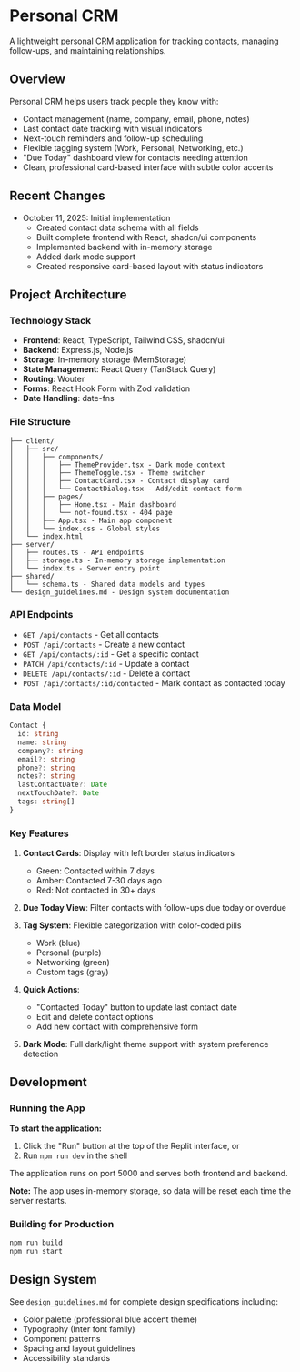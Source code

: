# Personal CRM

A lightweight personal CRM application for tracking contacts, managing follow-ups, and maintaining relationships.

## Overview
Personal CRM helps users track people they know with:
- Contact management (name, company, email, phone, notes)
- Last contact date tracking with visual indicators
- Next-touch reminders and follow-up scheduling
- Flexible tagging system (Work, Personal, Networking, etc.)
- "Due Today" dashboard view for contacts needing attention
- Clean, professional card-based interface with subtle color accents

## Recent Changes
- October 11, 2025: Initial implementation
  - Created contact data schema with all fields
  - Built complete frontend with React, shadcn/ui components
  - Implemented backend with in-memory storage
  - Added dark mode support
  - Created responsive card-based layout with status indicators

## Project Architecture

### Technology Stack
- **Frontend**: React, TypeScript, Tailwind CSS, shadcn/ui
- **Backend**: Express.js, Node.js
- **Storage**: In-memory storage (MemStorage)
- **State Management**: React Query (TanStack Query)
- **Routing**: Wouter
- **Forms**: React Hook Form with Zod validation
- **Date Handling**: date-fns

### File Structure
```
├── client/
│   ├── src/
│   │   ├── components/
│   │   │   ├── ThemeProvider.tsx - Dark mode context
│   │   │   ├── ThemeToggle.tsx - Theme switcher
│   │   │   ├── ContactCard.tsx - Contact display card
│   │   │   └── ContactDialog.tsx - Add/edit contact form
│   │   ├── pages/
│   │   │   ├── Home.tsx - Main dashboard
│   │   │   └── not-found.tsx - 404 page
│   │   ├── App.tsx - Main app component
│   │   └── index.css - Global styles
│   └── index.html
├── server/
│   ├── routes.ts - API endpoints
│   ├── storage.ts - In-memory storage implementation
│   └── index.ts - Server entry point
├── shared/
│   └── schema.ts - Shared data models and types
└── design_guidelines.md - Design system documentation
```

### API Endpoints
- `GET /api/contacts` - Get all contacts
- `POST /api/contacts` - Create a new contact
- `GET /api/contacts/:id` - Get a specific contact
- `PATCH /api/contacts/:id` - Update a contact
- `DELETE /api/contacts/:id` - Delete a contact
- `POST /api/contacts/:id/contacted` - Mark contact as contacted today

### Data Model
```typescript
Contact {
  id: string
  name: string
  company?: string
  email?: string
  phone?: string
  notes?: string
  lastContactDate?: Date
  nextTouchDate?: Date
  tags: string[]
}
```

### Key Features
1. **Contact Cards**: Display with left border status indicators
   - Green: Contacted within 7 days
   - Amber: Contacted 7-30 days ago
   - Red: Not contacted in 30+ days

2. **Due Today View**: Filter contacts with follow-ups due today or overdue

3. **Tag System**: Flexible categorization with color-coded pills
   - Work (blue)
   - Personal (purple)
   - Networking (green)
   - Custom tags (gray)

4. **Quick Actions**:
   - "Contacted Today" button to update last contact date
   - Edit and delete contact options
   - Add new contact with comprehensive form

5. **Dark Mode**: Full dark/light theme support with system preference detection

## Development

### Running the App

**To start the application:**
1. Click the "Run" button at the top of the Replit interface, or
2. Run `npm run dev` in the shell

The application runs on port 5000 and serves both frontend and backend.

**Note:** The app uses in-memory storage, so data will be reset each time the server restarts.

### Building for Production
```bash
npm run build
npm run start
```

## Design System
See `design_guidelines.md` for complete design specifications including:
- Color palette (professional blue accent theme)
- Typography (Inter font family)
- Component patterns
- Spacing and layout guidelines
- Accessibility standards
